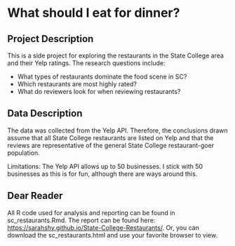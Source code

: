 # What should I eat for dinner?

## Project Description
This is a side project for exploring the restaurants in the State College area and their Yelp ratings. The research questions include:
- What types of restaurants dominate the food scene in SC?
- Which restaurants are most highly rated?
- What do reviewers look for when reviewing restaurants?

## Data Description
The data was collected from the Yelp API. Therefore, the conclusions drawn assume that all State College restaurants are listed on Yelp and that the reviews are representative of the general State College restaurant-goer population.

Limitations: The Yelp API allows up to 50 businesses. I stick with 50 businesses as this is for fun, although there are ways around this.

## Dear Reader
All R code used for analysis and reporting can be found in sc_restaurants.Rmd.
The report can be found here: https://sarahshy.github.io/State-College-Restaurants/.
Or, you can download the sc_restaurants.html and use your favorite browser to view.
